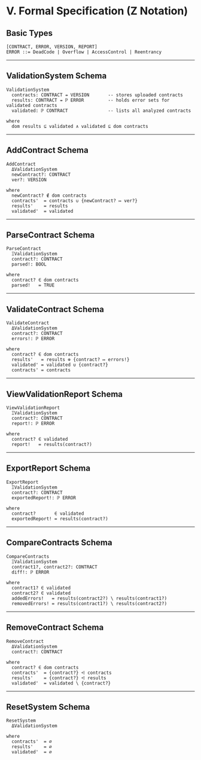 # V. Formal Specification (Z Notation)

## Basic Types

```z
[CONTRACT, ERROR, VERSION, REPORT]
ERROR ::= DeadCode | Overflow | AccessControl | Reentrancy
```

---

## ValidationSystem Schema

```z
ValidationSystem
  contracts: CONTRACT ⇸ VERSION       -- stores uploaded contracts
  results: CONTRACT ⇸ ℙ ERROR         -- holds error sets for validated contracts
  validated: ℙ CONTRACT               -- lists all analyzed contracts

where
  dom results ⊆ validated ∧ validated ⊆ dom contracts
```

---

## AddContract Schema

```z
AddContract
  ΔValidationSystem
  newContract?: CONTRACT
  ver?: VERSION

where
  newContract? ∉ dom contracts
  contracts'  = contracts ∪ {newContract? ↦ ver?}
  results'    = results
  validated'  = validated
```

---

## ParseContract Schema

```z
ParseContract
  ΞValidationSystem
  contract?: CONTRACT
  parsed!: BOOL

where
  contract? ∈ dom contracts
  parsed!   = TRUE
```

---

## ValidateContract Schema

```z
ValidateContract
  ΔValidationSystem
  contract?: CONTRACT
  errors!: ℙ ERROR

where
  contract? ∈ dom contracts
  results'   = results ⊕ {contract? ↦ errors!}
  validated' = validated ∪ {contract?}
  contracts' = contracts
```

---

## ViewValidationReport Schema

```z
ViewValidationReport
  ΞValidationSystem
  contract?: CONTRACT
  report!: ℙ ERROR

where
  contract? ∈ validated
  report!   = results(contract?)
```

---

## ExportReport Schema

```z
ExportReport
  ΞValidationSystem
  contract?: CONTRACT
  exportedReport!: ℙ ERROR

where
  contract?       ∈ validated
  exportedReport! = results(contract?)
```

---

## CompareContracts Schema

```z
CompareContracts
  ΞValidationSystem
  contract1?, contract2?: CONTRACT
  diff!: ℙ ERROR

where
  contract1? ∈ validated
  contract2? ∈ validated
  addedErrors!   = results(contract2?) \ results(contract1?)
  removedErrors! = results(contract1?) \ results(contract2?)
```

---

## RemoveContract Schema

```z
RemoveContract
  ΔValidationSystem
  contract?: CONTRACT

where
  contract? ∈ dom contracts
  contracts'  = {contract?} ⩤ contracts
  results'    = {contract?} ⩤ results
  validated'  = validated \ {contract?}
```

---

## ResetSystem Schema

```z
ResetSystem
  ΔValidationSystem

where
  contracts'  = ∅
  results'    = ∅
  validated'  = ∅
```
